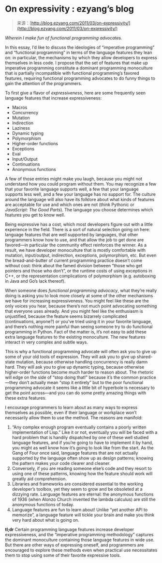 <!--yml
category: 未分类
date: 2024-07-01 18:17:56
-->

# On expressivity : ezyang’s blog

> 来源：[http://blog.ezyang.com/2011/03/on-expressivity/](http://blog.ezyang.com/2011/03/on-expressivity/)

*Wherein I make fun of functional programming advocates.*

In this essay, I’d like to discuss the ideologies of “imperative programming” and “functional programming” in terms of the language features they lean on: in particular, the mechanisms by which they allow developers to express themselves in less code. I propose that the set of features that make up imperative programming constitute a dominant programming monoculture that is partially incompatible with functional programming’s favored features, requiring functional programming advocates to do funny things to gain the attention of the programmers.

To first give a flavor of *expressiveness*, here are some frequently seen language features that increase expressiveness:

*   Macros
*   Concurrency
*   Mutation
*   Indirection
*   Laziness
*   Dynamic typing
*   Polymorphism
*   Higher-order functions
*   Exceptions
*   Eval
*   Input/Output
*   Continuations
*   Anonymous functions

A few of those entries might make you laugh, because you might not understand how you could program without them. You may recognize a few that your favorite language supports well, a few that your language supports less well, and a few your language has no support for. The culture around the language will also have its folklore about what kinds of features are acceptable for use and which ones are not (think Pythonic or *JavaScript: The Good Parts*). The language you choose determines which features you get to know well.

Being expressive has a cost, which most developers figure out with a little experience in the field. There is a sort of natural selection going on here: language features that are well supported by languages, that other programmers know how to use, and that allow the job to get done are favored—in particular the community effect reinforces the winner. As a result, we have developer monoculture that is mostly comfortable with mutation, input/output, indirection, exceptions, polymorphism, etc. But even the bread-and-butter of current programming practice doesn’t come without cost: think about the famed division between “those who get pointers and those who don’t”, or the runtime costs of using exceptions in C++, or the representation complications of polymorphism (e.g. autoboxing in Java and Go’s lack thereof).

When someone does *functional programming advocacy*, what they’re really doing is asking you to look more closely at some of the other mechanisms we have for increasing expressiveness. You might feel like these are the only voices you hear, because there’s not much point advocating something that everyone uses already. And you might feel like the enthusiasm is unjustified, because the feature seems bizarrely complicated (continuations, anyone?) or you’ve tried using it in your favorite language, and there’s nothing more painful than seeing someone try to do functional programming in Python. Fact of the matter is, it’s not easy to add these extra language features to the existing monoculture. The new features interact in very complex and subtle ways.

This is why a functional programming advocate will often ask you to give up some of your old tools of expression. They will ask you to give up shared-state mutation, because otherwise handling concurrency is really damn hard. They will ask you to give up dynamic typing, because otherwise higher-order functions become much harder to reason about. The rhetoric will edge on the side of “stop doing that!” because it’s the common practice—they don’t actually mean “stop it entirely” but to the poor functional programming advocate it seems like a little bit of hyperbole is necessary to get the point across—and you can do some pretty amazing things with these extra features.

I encourage programmers to learn about as many ways to express themselves as possible, even if their language or workplace won’t necessarily allow them to use the method. The reasons are manifold:

1.  “Any complex enough program eventually contains a poorly written implementation of Lisp.” Like it or not, eventually you will be faced with a hard problem that is handily dispatched by one of these well studied language features, and if you’re going to have to implement it by hand, you might as well know how it’s going to look like from the start. As the Gang of Four once said, language features that are not actually supported by the language often show up as design patterns; knowing the pattern makes your code clearer and cleaner.
2.  Conversely, if you are reading someone else’s code and they resort to using one of these patterns, knowing how the feature should work will greatly aid comprehension.
3.  Libraries and frameworks are considered essential to the working developer’s toolbox, yet they seem to grow and be obsoleted at a dizzying rate. Language features are eternal: the anonymous functions of 1936 (when Alonzo Church invented the lambda calculus) are still the anonymous functions of today.
4.  Language features are fun to learn about! Unlike “yet another API to memorize”, a language feature will tickle your brain and make you think very hard about what is going on.

**tl;dr** Certain programming language features increase developer expressiveness, and the “imperative programming methodology” captures the dominant monoculture containing those language features in wide use. But there are other ways of expressing oneself, and programmers are encouraged to explore these methods even when practical use necessitates them to stop using some of their favorite expressive tools.